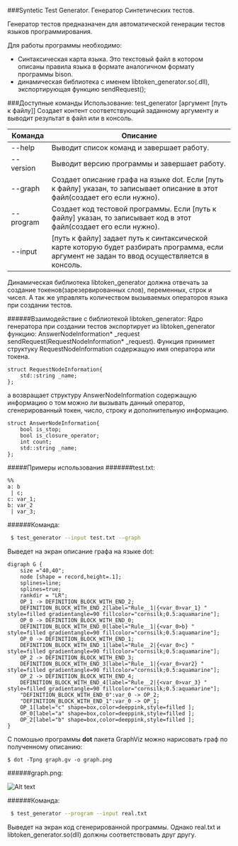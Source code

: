 ###Syntetic Test Generator. Генератор Синтетических тестов.

Генератор тестов предназначен для автоматической генерации тестов языков программирования.


Для работы программы необходимо:
 - Синтаксическая карта языка. Это текстовый файл в котором описаны правила языка в формате аналогичном формату программы bison.
 - динамическая библиотека с именем libtoken_generator.so(.dll), экспортирующая функцию sendRequest();

###Доступные команды
  Использование: test_generator [аргумент [путь к файлу]]     Создает контент соответствующий заданному аргументу и выводит результат в файл или в консоль.


Команда | Описание 
------------  | ----------------- 
--help   |     Выводит список команд и завершает работу.
--version   |  Выводит версию программы и завершает работу.
--graph   |    Создает описание графа на языке dot. Если [путь к файлу] указан, то записывает описание в этот файл(создает его если нужно).
--program  |  Создает код тестовой программы. Если [путь к файлу] указан, то записывает код в этот файл(создает его если нужно).
--input   |    [путь к файлу] задает путь к синтаксической карте которую будет разбирать  программа, если аргумент не задан то ввод осуществляется в консоль.

  Динамическая библиотека libtoken_generator должна отвечать за создание токенов(зарезервированных слов), переменных, строк и чисел. А так же управлять количеством вызываемых операторов языка при создании тестов.


######Взаимодействие с библиотекой libtoken_generator:
Ядро генератора при создании тестов экспортирует из libtoken_generator функцию:
AnswerNodeInformation* _request sendRequest(RequestNodeInformation* _request).
  Функция принимет структуку RequestNodeInformation содержащую имя оператора или токена.
```
struct RequestNodeInformation{
	std::string _name;
};
```
  а возвращает структуру AnswerNodeInformation содержащую информацию о том можно ли вызывать данный оператор, сгенерированный токен, число, строку и дополнительную информацию.
```
struct AnswerNodeInformation{
	bool is_stop;
	bool is_closure_operator;
	int count;
	std::string _name;
}; 
```

#####Примеры использования
#######test.txt:
```
%%
a: b
 | c;
c: var_1;
b: var_2
 | var_3;
```

######Команда:

```bash
 $ test_generator --input test.txt --graph 
``` 
Выведет на экран описание графа на языке dot:
```
digraph G {
	size ="40,40";
	node [shape = record,height=.1];
	splines=line;
	splines=true;
	rankdir = "LR";
	OP_1 -> DEFINITION_BLOCK_WITH_END_2;
	DEFINITION_BLOCK_WITH_END_2[label="Rule__1|{<var_0>var_1} " style=filled gradientangle=90 fillcolor="cornsilk;0.5:aquamarine"];
	OP_0 -> DEFINITION_BLOCK_WITH_END_0;
	DEFINITION_BLOCK_WITH_END_0[label="Rule__1|{<var_0>b} " style=filled gradientangle=90 fillcolor="cornsilk;0.5:aquamarine"];
	OP_0 -> DEFINITION_BLOCK_WITH_END_1;
	DEFINITION_BLOCK_WITH_END_1[label="Rule__2|{<var_0>c} " style=filled gradientangle=90 fillcolor="cornsilk;0.5:aquamarine"];
	OP_2 -> DEFINITION_BLOCK_WITH_END_3;
	DEFINITION_BLOCK_WITH_END_3[label="Rule__1|{<var_0>var2} " style=filled gradientangle=90 fillcolor="cornsilk;0.5:aquamarine"];
	OP_2 -> DEFINITION_BLOCK_WITH_END_4;
	DEFINITION_BLOCK_WITH_END_4[label="Rule__2|{<var_0>var_3} " style=filled gradientangle=90 fillcolor="cornsilk;0.5:aquamarine"];
	"DEFINITION_BLOCK_WITH_END_0":var_0 -> OP_2;
	"DEFINITION_BLOCK_WITH_END_1":var_0 -> OP_1;
	OP_1[label="c" shape=box,color=deeppink,style=filled ];
	OP_0[label="a" shape=box,color=deeppink,style=filled ];
	OP_2[label="b" shape=box,color=deeppink,style=filled ];
}
```

С помошью программы **dot** пакета GraphViz можно нарисовать граф по полученному описанию:
```
$ dot -Tpng graph.gv -o graph.png
```
######graph.png:

![Alt text](https://leto17e.storage.yandex.net/rdisk/5134c2de0883deb6e4e79100fae8e6459f087b40ed1fb601a6ab086c28ab2c58/inf/xliONEaknzSt3avgQELTaydm75WHqVAFbtNsQ7lrDhAgsXyv4TGNbM2XbD77hYWDIsGsS8jVPtAS1YB9L2eaSA==?uid=0&filename=win_test_1.png&disposition=inline&hash=&limit=0&content_type=image%2Fpng&tknv=v2&rtoken=08280f143a3b54450755ce73acba206d&force_default=no&ycrid=na-3f011f37a8a9f7100d178c6b2fb4ff8a-downloader8g)

######Команда:

```bash
 $ test_generator --program --input real.txt
``` 
Выведет на экран код сгенерированной программы. 
Однако real.txt и libtoken_generator.so(dll) должны соответствовать друг другу.

